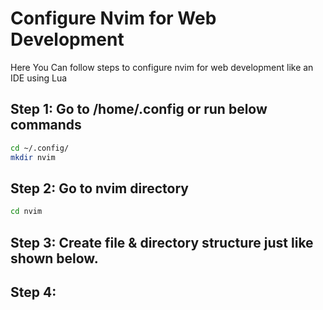 # Configure Nvim for Web Development
Here You Can follow steps to configure nvim for web development like an IDE using Lua
## Step 1: Go to /home/.config or run below commands
``` bash
cd ~/.config/
mkdir nvim
```

## Step 2: Go to nvim directory
``` bash
cd nvim
```
## Step 3: Create file & directory structure just like shown below.

## Step 4:
